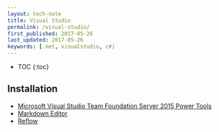 ```yaml
---
layout: tech-note
title: Visual Studio
permalink: /visual-studio/
first_published: 2017-05-26
last_updated: 2017-05-26
keywords: [.net, visualstudio, c#]
---
```


* TOC
{:toc}

## Installation

- [Microsoft Visual Studio Team Foundation Server 2015 Power Tools](https://marketplace.visualstudio.com/items?itemName=TFSPowerToolsTeam.MicrosoftVisualStudioTeamFoundationServer2015Power)
- [Markdown Editor](https://marketplace.visualstudio.com/items?itemName=MadsKristensen.MarkdownEditor)
- [Reflow](https://marketplace.visualstudio.com/items?itemName=KlausHartke.Reflow)
